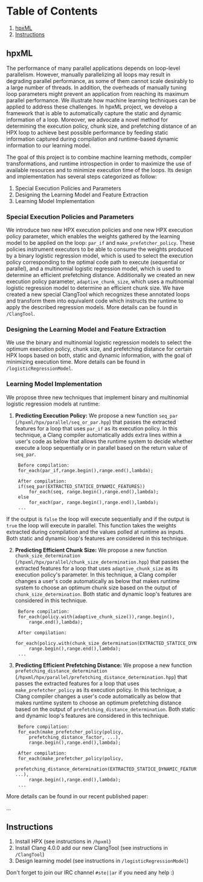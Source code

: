 
# Table of Contents
1. [hpxML](README.md#hpxML)
2. [Instructions](README.md#instructions)


## hpxML
The performance of many parallel applications depends on loop-level parallelism. However, manually parallelizing all loops may result in degrading parallel performance, as some of them cannot scale desirably to a large number of threads. In addition, the overheads of manually tuning loop parameters might prevent an application from reaching its maximum parallel performance. We illustrate how machine learning techniques can be applied to address these challenges. In hpxML project, we develop a framework that is able to automatically capture the static and dynamic information of a loop. Moreover, we advocate a novel method for determining the execution policy, chunk size, and prefetching distance of an HPX loop to achieve best possible performance by feeding static information captured during compilation and runtime-based dynamic information to our learning model.

The goal of this project is to combine machine learning methods, compiler transformations, and runtime introspection in order to maximize the use of available resources and to minimize execution time of the loops. Its design and implementation has several steps categorized as follow: 

1. Special Execution Policies and Parameters
2. Designing the Learning Model and Feature Extraction
3. Learning Model Implementation

### Special Execution Policies and Parameters

We introduce two new HPX execution policies and one new HPX execution policy parameter, which enables the weights gathered by the learning model to be applied on the loop: `par_if` and `make_prefetcher_policy`. These policies instrument executors to be able to consume the weights produced by a binary logistic regression model, which is used to select the execution policy corresponding to the optimal code path to execute (sequential or parallel), and a multinomial logistic regression model, which is used to determine an efficient prefetching distance. Additionally we created an new execution policy parameter, `adaptive_chunk_size`, which uses a multinomial logistic regression model to determine an efficient chunk size. We have created a new special ClangTool which recognizes these annotated loops and transform them into equivalent code which instructs the runtime to apply the described regression models. More details can be found in `/ClangTool`.

### Designing the Learning Model and Feature Extraction

We use the binary and multinomial logistic regression models to select the optimum execution policy, chunk size, and prefetching distance for certain HPX loops based on both, static and dynamic information, with the goal of minimizing execution time. More details can be found in `/logisticRegressionModel`.

### Learning Model Implementation

We propose three new techniques that implement binary and multinomial logistic regression models at runtime:

1. **Predicting Execution Policy:** We propose a new function `seq_par` (`/hpxml/hpx/parallel/seq_or_par.hpp`) that passes the extracted features for a loop that uses `par_if` as its execution policy. In this technique, a Clang compiler automatically adds extra lines within a user's code as below that allows the runtime system to decide whether execute a loop sequentially or in parallel based on the return value of `seq_par`. 
	
		Before compilation:
		for_each(par_if,range.begin(),range.end(),lambda);

		After compilation:
		if(seq_par(EXTRACTED_STATICE_DYNAMIC_FEATURES))
			for_each(seq, range.begin(),range.end(),lambda);  
		else
			for_each(par, range.begin(),range.end(),lambda);
		...

If the output is `false` the loop will execute sequentially and if the output is `true` the loop will execute in parallel. This function takes the weights extracted during compilation and the values polled at runtime as inputs. Both static and dynamic loop's features are considered in this technique. 

2. **Predicting Efficient Chunk Size:** We propose a new function `chunk_size_determination` (`/hpxml/hpx/parallel/chunk_size_determination.hpp`) that passes the extracted features for a loop that uses `adaptive_chunk_size` as its execution policy's parameter. In this technique, a Clang compiler changes a user's code automatically as below that makes runtime system to choose an optimum chunk size based on the output of `chunk_size_determination`. Both static and dynamic loop's features are considered in this technique. 

		Before compilation:
		for_each(policy.with(adaptive_chunk_size()),range.begin(),
			range.end(),lambda); 

		After compilation:
		for_each(policy.with(chunk_size_determination(EXTRACTED_STATICE_DYNAMIC_FEATURES))), 
			range.begin(),range.end(),lambda);
		...

3. **Predicting Efficient Prefetching Distance:** We propose a new function `prefetching_distance_determination` (`/hpxml/hpx/parallel/prefetching_distance_determination.hpp`) that passes the extracted features for a loop that uses `make_prefetcher_policy` as its execution policy. In this technique, a Clang compiler changes a user's code automatically as below that makes runtime system to choose an optimum prefetching distance based on the output of `prefetching_distance_determination`. Both static and dynamic loop's features are considered in this technique. 	

		Before compilation:
		for_each(make_prefetcher_policy(policy, 
			prefetching_distance_factor, ...), 
			range.begin(),range.end(),lambda); 	

		After compilation:
		for_each(make_prefetcher_policy(policy, 
			prefetching_distance_determination(EXTRACTED_STATICE_DYNAMIC_FEATURES), ...), 
			range.begin(),range.end(),lambda); 
		...

More details can be found in our recent published paper:

...

## Instructions

1. Install HPX (see instructions in `/hpxml`)
2. Install Clang 4.0.0 add our new ClangTool (see instructions in `/ClangTool`)
3. Design learning model (see instructions in `/logisticRegressionModel`)


Don't forget to join our IRC channel `#ste||ar` if you need any help :) 